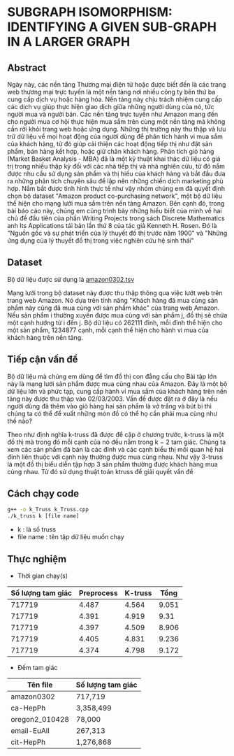 # SUBGRAPH ISOMORPHISM: IDENTIFYING A GIVEN SUB-GRAPH IN A LARGER GRAPH

## Abstract
Ngày này, các nền tảng Thương mại điện tử hoặc được biết đến là các trang web thương mại
trực tuyến là một nền tảng nơi nhiều công ty bên thứ ba cung cấp dịch vụ hoặc hàng hóa. Nền
tảng này chịu trách nhiệm cung cấp các dịch vụ giúp thực hiện giao dịch giữa những người dùng
của nó, tức người mua và người bán. Các nền tảng trực tuyến như Amazon mang đến cho người
mua cơ hội thực hiện mua sắm trên cùng một nền tảng mà không cần rời khỏi trang web hoặc
ứng dụng. Những thị trường này thu thập và lưu trữ dữ liệu về mọi hoạt động của người dùng
để phân tích hành vi mua sắm của khách hàng, từ đó giúp cải thiện các hoạt động tiếp thị như
đặt sản phẩm, bán hàng kết hợp, hoặc giữ chân khách hàng. Phân tích giỏ hàng (Market Basket
Analysis - MBA) đã là một kỹ thuật khai thác dữ liệu có giá trị trong nhiều thập kỷ đối với các
nhà tiếp thị và nhà nghiên cứu, từ đó nắm được nhu cầu sử dụng sản phẩm và thị hiếu của khách
hàng và bắt đầu đưa ra những phân tích chuyên sâu để lập nên những chiến dịch marketing phù
hợp. Nắm bắt được tình hình thực tế như vậy nhóm chúng em đã quyết định chọn bộ dataset
"Amazon product co-purchasing network", một bộ dữ liệu thể hiện cho mạng lưới mua sắm trên
nền tảng Amazon. Bên cạnh đó, trong bài báo cáo này, chúng em cũng trình bày những hiểu biết
của mình về hai chủ đề đầu tiên của phần Writing Projects trong sách Discrete Mathematics anh
Its Applications tái bản lần thứ 8 của tác giả Kenneth H. Rosen. Đó là "Nguồn gốc và sự phát
triển của lý thuyết đồ thị trước năm 1900" và "Những ứng dụng của lý thuyết đồ thị trong việc
nghiên cứu hệ sinh thái"

## Dataset

Bộ dữ liệu được sử dụng là [amazon0302.tsv](http://graphchallenge.mit.edu/data-sets#SNAPDatasets)

Mạng lưới trong bộ dataset này được thu thập thông qua việc lướt web trên trang
web Amazon. Nó dựa trên tính năng "Khách hàng đã mua cùng sản phẩm này cũng đã
mua cùng với sản phẩm khác" của trang web Amazon. Nếu sản phẩm i thường xuyên
được mua cùng với sản phẩm j, đồ thị sẽ chứa một cạnh hướng từ i đến j.
Bộ dữ liệu có 262111 đỉnh, mỗi đỉnh thể hiện cho một sản phẩm, 1234877 cạnh, mỗi
cạnh thể hiện cho hành vi mua của khách hàng trên nền tảng.

## Tiếp cận vấn đề
Bộ dữ liệu mà chúng em dùng để tìm đồ thị con đẳng cấu cho Bài tập lớn này là
mạng lưới sản phẩm được mua cùng nhau của Amazon. Đây là một bộ dữ liệu lớn và
phức tạp, cung cấp hành vi mua sắm của khách hàng trên nền tảng này được thu thập
vào 02/03/2003. Vấn đề được đặt ra ở đây là nếu người dùng đã thêm vào giỏ hàng hai
sản phẩm là vở trắng và bút bi thì chúng ta có thể đề xuất những món đồ có thể họ cần
phải mua cùng như thế nào?

Theo như định nghĩa k-truss đã được đề cập ở chương trước, k-truss là một đồ thị
mà trong đó mỗi cạnh của nó đều nằm trong k − 2 tam giác. Chúng ta xem các sản phẩm
đã bán là các đỉnh và các cạnh biểu thị mối quan hệ hai đỉnh liên thuộc với cạnh này
thường được mua cùng nhau. Như vậy 3-truss là một đồ thị biểu diễn tập hợp 3 sản phẩm
thường được khách hàng mua cùng nhau. Từ đó sử dụng thuật toán ktruss để giải quyết vấn đề

## Cách chạy code

```sh
g++ -o k_Truss k_Truss.cpp
./k_truss k [file name]
```

+ k : là số truss
+ file name : tên tập dữ liệu muốn chạy

## Thực nghiệm
+ Thời gian chạy(s)  
  
| Số lượng tam giác|Preprocess  | K-truss | Tổng  |
|------------------|------------|---------|-------|
| 717719           | 4.487      | 4.564   | 9.051 |
| 717719           | 4.391      | 4.919   | 9.31  |
| 717719           | 4.397      | 4.509   | 8.906 |
| 717719           | 4.405      | 4.831   | 9.236 |
| 717719           | 4.374      | 4.798   | 9.172 |

+ Đếm tam giác

| Tên file         | Số lượng tam giác|
|------------------|------------------|
| amazon0302       | 717,719          |
| ca-HepPh         | 3,358,499        |
| oregon2_010428   | 78,000           |
| email-EuAll      | 267,313          |
| cit-HepPh        | 1,276,868        |

